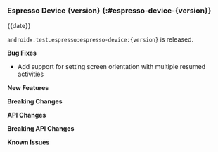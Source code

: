 ### Espresso Device {version} {:#espresso-device-{version}}

{{date}}

`androidx.test.espresso:espresso-device:{version}` is released.

**Bug Fixes**

* Add support for setting screen orientation with multiple resumed activities

**New Features**

**Breaking Changes**

**API Changes**

**Breaking API Changes**

**Known Issues**

